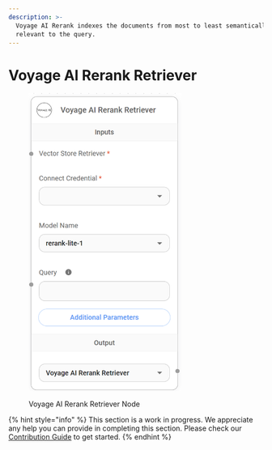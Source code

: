 ```yaml
---
description: >-
  Voyage AI Rerank indexes the documents from most to least semantically
  relevant to the query.
---
```


# Voyage AI Rerank Retriever

<figure><img src="../../../.gitbook/assets/image (149).png" alt="" width="302"><figcaption><p>Voyage AI Rerank Retriever Node</p></figcaption></figure>

{% hint style="info" %}
This section is a work in progress. We appreciate any help you can provide in completing this section. Please check our [Contribution Guide](../../../CONTRIBUTING.md) to get started.
{% endhint %}
